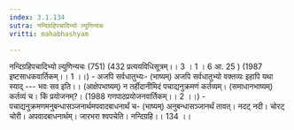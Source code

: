 ```yaml
---
index: 3.1.134
sutra: नन्दिग्रहिपचादिभ्यो ल्युणिन्यचः
vritti: mahabhashyam

---
```

 नन्दिग्रहिपचादिभ्यो ल्युणिन्यचः (751) (432 प्रत्ययविधिसूत्रम्।। 3 । 1 । 6 आ. 25 ) (1987 इष्टसाधकवार्तिकम्।। 1 ।।) - अजपि सर्वधातुभ्यः- (भाष्यम्) अजपि सर्वधातुभ्यो वक्तव्यः इहापि यथा स्याद् --- भवः सव इति।। (आक्षेपभाष्यम्) न तर्हीदानीमिदं पचाद्यनुक्रमणं कर्तव्यम्। (समाधानभाष्यम्) कर्तव्यं च। किं प्रयोजनम्?। (1988 गणपाठप्रयोजनवार्तिकम्।। 2 ।।) - पचाद्यनुक्रमणमनुबन्धासञ्जनार्थमपवादबाधनार्थं च- (भाष्यम्) अनुबन्धासञ्जानर्थं तावत्। नदट् नदी। चोरट् चोरी। अपवादबाधनार्थम्। जारभरा श्वपचेति। नन्दिग्रहि।। 134 ।। 